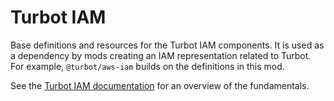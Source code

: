 # Turbot IAM

Base definitions and resources for the Turbot IAM components. It is used as a
dependency by mods creating an IAM representation related to Turbot. For example,
`@turbot/aws-iam` builds on the definitions in this mod.

See the [Turbot IAM documentation](https://turbot.com/v5/docs/concepts/iam)
for an overview of the fundamentals.
